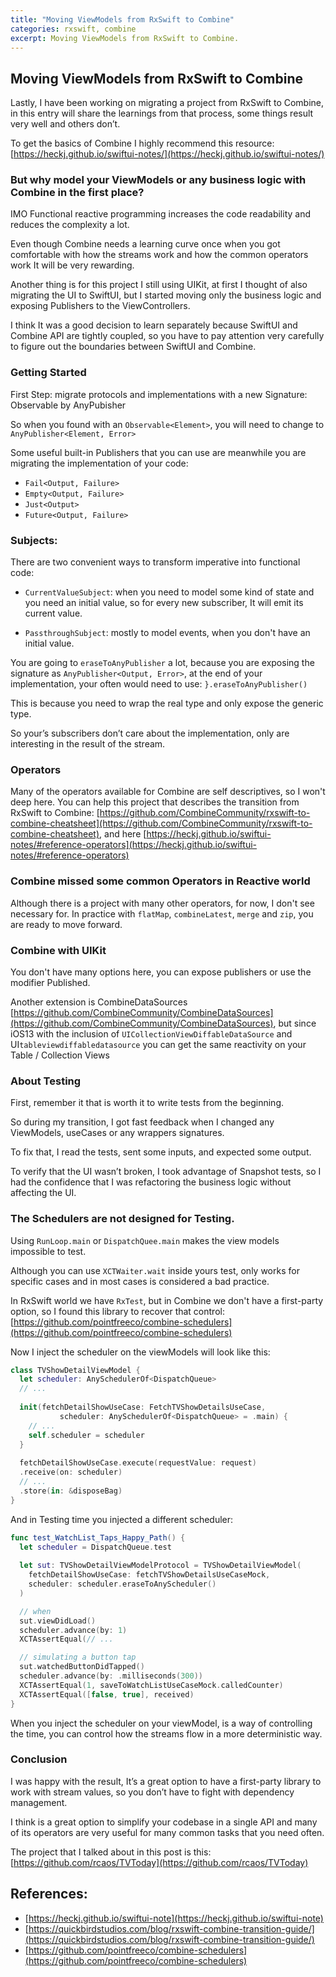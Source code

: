 ```yaml
---
title: "Moving ViewModels from RxSwift to Combine"
categories: rxswift, combine
excerpt: Moving ViewModels from RxSwift to Combine.
---
```

## Moving ViewModels from RxSwift to Combine

Lastly, I have been working on migrating a project from RxSwift to Combine, in this entry will share the learnings from that process, some things result very well and others don’t.

To get the basics of Combine I highly recommend this resource: [https://heckj.github.io/swiftui-notes/](https://heckj.github.io/swiftui-notes/)

### But why model your ViewModels or any business logic with Combine in the first place?

IMO Functional reactive programming increases the code readability and reduces the complexity a lot.

Even though Combine needs a learning curve once when you got comfortable with how the streams work and how the common operators work It will be very rewarding.

Another thing is for this project I still using UIKit, at first I thought of also migrating the UI to SwiftUI, but I started moving only the business logic and exposing Publishers to the ViewControllers.

I think It was a good decision to learn separately because SwiftUI and Combine API are tightly coupled, so you have to pay attention very carefully to figure out the boundaries between SwiftUI and Combine. 

 

### Getting Started

First Step: migrate protocols and implementations with a new Signature: Observable by AnyPubisher

So when you found with an `Observable<Element>`, you will need to change to `AnyPublisher<Element, Error>`

Some useful built-in Publishers that you can use are meanwhile you are migrating the implementation of your code:

- `Fail<Output, Failure>`
- `Empty<Output, Failure>`
- `Just<Output>`
- `Future<Output, Failure>`

### Subjects:

There are two convenient ways to transform imperative into functional code:

- `CurrentValueSubject`: when you need to model some kind of state and you need an initial value, so for every new subscriber, It will emit its current value.

- `PassthroughSubject`: mostly to model events, when you don't have an initial value.

You are going to `eraseToAnyPublisher` a lot, because you are exposing the signature as `AnyPublisher<Output, Error>`, at the end of your implementation, your often would need to use: `}.eraseToAnyPublisher()`

This is because you need to wrap the real type and only expose the generic type.

So your’s subscribers don’t care about the implementation, only are interesting in the result of the stream.

### Operators
Many of the operators available for Combine are self descriptives, so I won't deep here. You can help this project that describes the transition from RxSwift to Combine: [https://github.com/CombineCommunity/rxswift-to-combine-cheatsheet](https://github.com/CombineCommunity/rxswift-to-combine-cheatsheet), and here [https://heckj.github.io/swiftui-notes/#reference-operators](https://heckj.github.io/swiftui-notes/#reference-operators)

### Combine missed some common Operators in Reactive world

Although there is a project with many other operators, for now, I don't see necessary for. In practice with `flatMap`, `combineLatest`, `merge` and `zip`, you are ready to move forward.

### Combine with UIKit

You don't have many options here, you can expose publishers or use the modifier Published.

Another extension is CombineDataSources [https://github.com/CombineCommunity/CombineDataSources](https://github.com/CombineCommunity/CombineDataSources), but since iOS13 with the inclusion of `UICollectionViewDiffableDataSource` and UI`tableviewdiffabledatasource` you can get the same reactivity on your Table / Collection Views

### About Testing

First, remember it that is worth it to write tests from the beginning.

So during my transition, I got fast feedback when I changed any ViewModels, useCases or any wrappers signatures.

To fix that, I read the tests, sent some inputs, and expected some output.

To verify that the UI wasn’t broken, I took advantage of Snapshot tests, so I had the confidence that I was refactoring the business logic without affecting the UI.

### The Schedulers are not designed for Testing.

Using  `RunLoop.main` or `DispatchQuee.main` makes the view models impossible to test.

Although you can use `XCTWaiter.wait` inside yours test, only works for specific cases and in most cases is considered a bad practice.

In RxSwift world we have `RxTest`, but in Combine we don't have a first-party option, so I found this library to recover that control: [https://github.com/pointfreeco/combine-schedulers](https://github.com/pointfreeco/combine-schedulers)

Now I inject the scheduler on the viewModels  will look like this:

```swift
class TVShowDetailViewModel {
  let scheduler: AnySchedulerOf<DispatchQueue>
  // ...
  
  init(fetchDetailShowUseCase: FetchTVShowDetailsUseCase,
	       scheduler: AnySchedulerOf<DispatchQueue> = .main) {
    // ...
    self.scheduler = scheduler
  }
  
  fetchDetailShowUseCase.execute(requestValue: request)
  .receive(on: scheduler)
  // ...
  .store(in: &disposeBag)
}
```

And in Testing time you injected a different scheduler:

```swift
func test_WatchList_Taps_Happy_Path() {
  let scheduler = DispatchQueue.test
	
  let sut: TVShowDetailViewModelProtocol = TVShowDetailViewModel(
    fetchDetailShowUseCase: fetchTVShowDetailsUseCaseMock,
    scheduler: scheduler.eraseToAnyScheduler()
  )

  // when
  sut.viewDidLoad()
  scheduler.advance(by: 1)
  XCTAssertEqual(// ...

  // simulating a button tap
  sut.watchedButtonDidTapped()
  scheduler.advance(by: .milliseconds(300))
  XCTAssertEqual(1, saveToWatchListUseCaseMock.calledCounter)
  XCTAssertEqual([false, true], received)
}
```

When you inject the scheduler on your viewModel, is a way of controlling the time, you can control how the streams flow in a more deterministic way.

### Conclusion

I was happy with the result, It’s a great option to have a first-party library to work with stream values, so you don’t have to fight with dependency management.

I think is a great option to simplify your codebase in a single API and many of its operators are very useful for many common tasks that you need often.

The project that I talked about in this post is this: [https://github.com/rcaos/TVToday](https://github.com/rcaos/TVToday)

## References:
- [https://heckj.github.io/swiftui-note](https://heckj.github.io/swiftui-note)
- [https://quickbirdstudios.com/blog/rxswift-combine-transition-guide/](https://quickbirdstudios.com/blog/rxswift-combine-transition-guide/)
- [https://github.com/pointfreeco/combine-schedulers](https://github.com/pointfreeco/combine-schedulers)
